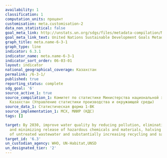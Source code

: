 ```yaml
---
availability: 1
classification: 1
computation_units: процент
customisation: meta.customisation-2
data_non_statistical: false
goal_meta_link: http://unstats.un.org/sdgs/files/metadata-compilation/Metadata-Goal-6.pdf
goal_meta_link_text: United Nations Sustainable Development Goals Metadata (pdf 428kB)
graph_title: meta.name-6-3-1
graph_type: line
indicator: 6.3.1
indicator_name: meta.name-6-3-1
indicator_sort_order: 06-03-01
layout: indicator
national_geographical_coverage: Казахстан
permalink: /6-3-1/
published: true
reporting_status: complete
sdg_goal: '6'
source_active_1: true
source_compilation_1: Комитет по статистике Министерства национальной экономики Республики
  Казахстан (Управление статистики производства и окружающей среды)
source_data_1: Статистическая форма 1-ВК
source_implementation_1: МСХ, МИИР (КДС)
tags: []

target: By 2030, improve water quality by reducing pollution, eliminating dumping
  and minimizing release of hazardous chemicals and materials, halving the proportion
  of untreated wastewater and substantially increasing recycling and safe reuse globally
target_id: '6.3'
un_custodian_agency: WHO, UN-Habitat,UNSD
un_designated_tier: '2'
---
```

